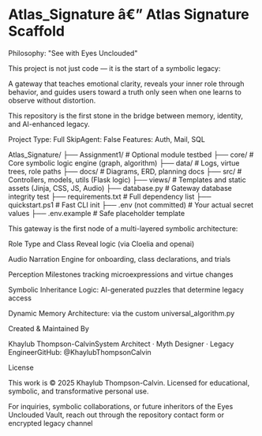 ﻿# Atlas_Signature â€” Atlas Signature Scaffold

Philosophy: "See with Eyes Unclouded"

This project is not just code — it is the start of a symbolic legacy:

A gateway that teaches emotional clarity, reveals your inner role through behavior,
and guides users toward a truth only seen when one learns to observe without distortion.

This repository is the first stone in the bridge between memory, identity, and AI-enhanced legacy.

Project Type: Full
SkipAgent: False
Features: Auth, Mail, SQL

Atlas_Signature/
├── Assignment1/ # Optional module testbed
├── core/ # Core symbolic logic engine (graph, algorithm)
├── data/ # Logs, virtue trees, role paths
├── docs/ # Diagrams, ERD, planning docs
├── src/ # Controllers, models, utils (Flask logic)
├── views/ # Templates and static assets (Jinja, CSS, JS, Audio)
├── database.py # Gateway database integrity test
├── requirements.txt # Full dependency list
├── quickstart.ps1 # Fast CLI init
├── .env (not committed) # Your actual secret values
├── .env.example # Safe placeholder template

This gateway is the first node of a multi-layered symbolic architecture:

Role Type and Class Reveal logic (via Cloelia and openai)

Audio Narration Engine for onboarding, class declarations, and trials

Perception Milestones tracking microexpressions and virtue changes

Symbolic Inheritance Logic: AI-generated puzzles that determine legacy access

Dynamic Memory Architecture: via the custom universal_algorithm.py

Created & Maintained By

Khaylub Thompson-CalvinSystem Architect · Myth Designer · Legacy EngineerGitHub: @KhaylubThompsonCalvin

License

This work is © 2025 Khaylub Thompson-Calvin. Licensed for educational, symbolic, and transformative personal use.

For inquiries, symbolic collaborations, or future inheritors of the Eyes Unclouded Vault, reach out through the repository contact form or encrypted legacy channel

